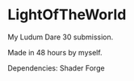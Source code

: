 LightOfTheWorld
===============

My Ludum Dare 30 submission.

Made in 48 hours by myself.


Dependencies:
	Shader Forge
